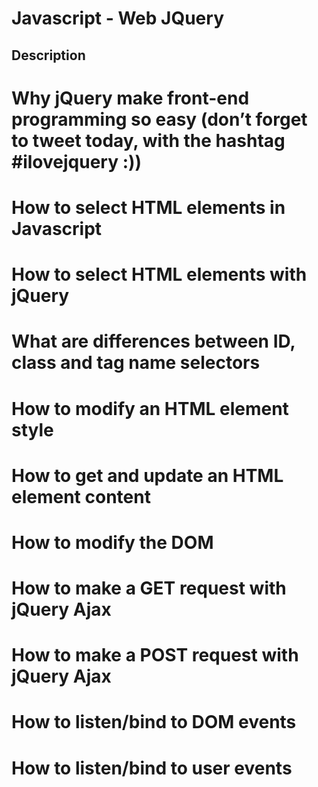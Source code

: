 # Javascript - Web JQuery
## Description

# Why jQuery make front-end programming so easy (don’t forget to tweet today, with the hashtag #ilovejquery :))
# How to select HTML elements in Javascript
# How to select HTML elements with jQuery
# What are differences between ID, class and tag name selectors
# How to modify an HTML element style
# How to get and update an HTML element content
# How to modify the DOM
# How to make a GET request with jQuery Ajax
# How to make a POST request with jQuery Ajax
# How to listen/bind to DOM events
# How to listen/bind to user events
